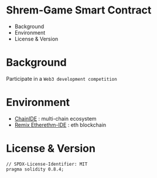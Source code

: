 # Shrem-Game Smart Contract

* Background
* Environment
* License & Version

# Background 
Participate in a `Web3 development competition`

# Environment
* [ChainIDE](https://chainide.com/zh-CN/)
: multi-chain ecosystem
* [Remix Etherethm-IDE](http://remix.ethereum.org/#optimize=false&runs=200&evmVersion=null&version=soljson-v0.8.4+commit.c7e474f2.js)
: eth blockchain

# License & Version
```solidity
// SPDX-License-Identifier: MIT
pragma solidity 0.8.4;
```

